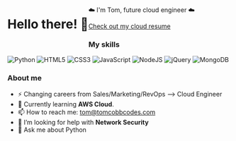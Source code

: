 [//]: <> (<img align="right" style="float: right;" src="cobb_codes_logo_07.png" width=400px>)
<h1 align="left" style="float: left;">Hello there! 👋</h1>


☁️ I'm Tom, future cloud engineer ☁️

[Check out my cloud resume](https://www.tomcobb.net/)

### My skills

![Python](https://img.shields.io/badge/Python-3776AB?style=for-the-badge&logo=Python&logoColor=white)
![HTML5](https://img.shields.io/badge/html5-%23E34F26.svg?style=for-the-badge&logo=html5&logoColor=white)
![CSS3](https://img.shields.io/badge/css3-%231572B6.svg?style=for-the-badge&logo=css3&logoColor=white)
![JavaScript](https://img.shields.io/badge/javascript-%23323330.svg?style=for-the-badge&logo=javascript&logoColor=%23F7DF1E)
![NodeJS](https://img.shields.io/badge/node.js-%234ea94b.svg?style=for-the-badge&logo=node.js&logoColor=white)
![jQuery](https://img.shields.io/badge/jQuery-0769AD?style=for-the-badge&logo=jquery&logoColor=white)
![MongoDB](https://img.shields.io/badge/MongoDB-%234ea94b.svg?style=for-the-badge&logo=mongodb&logoColor=white)

### About me

- ⚡ Changing careers from Sales/Marketing/RevOps --> Cloud Engineer
- 🌱 Currently learning **AWS Cloud**.
- 📫 How to reach me: tom@tomcobbcodes.com
- 🤔 I’m looking for help with **Network Security**
- 💬 Ask me about Python
